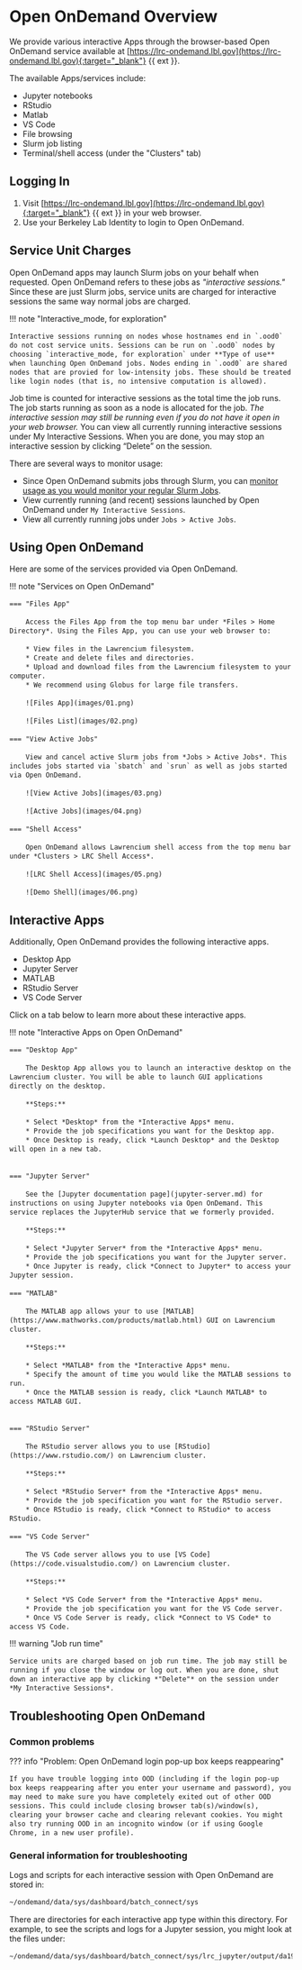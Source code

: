 # Open OnDemand Overview

We provide various interactive Apps through the browser-based Open OnDemand service available at [https://lrc-ondemand.lbl.gov](https://lrc-ondemand.lbl.gov){:target="_blank"} {{ ext }}.

The available Apps/services include:

* Jupyter notebooks
* RStudio
* Matlab
* VS Code
* File browsing
* Slurm job listing
* Terminal/shell access (under the "Clusters" tab)

## Logging In

1. Visit [https://lrc-ondemand.lbl.gov](https://lrc-ondemand.lbl.gov){:target="_blank"} {{ ext }} in your web browser.
2. Use your Berkeley Lab Identity to login to Open OnDemand.
<!---
2. Use your [LRC username](../accounts/user-accounts.md) and [PIN+one-time password(OTP)](../accounts/mfa.md).
    * These are the same credentials you use to login to Lawrencium vis SSH.
    * The username is only your LRC username and should not include the part after the @ sign.
    * Correct username format: `yourusername`
    * Incorrect username format: `yourusername@lbl.gov`
--->
## Service Unit Charges

Open OnDemand apps may launch Slurm jobs on your behalf when requested. Open OnDemand refers to these jobs as *"interactive sessions."* Since these are just Slurm jobs, service units are charged for interactive sessions the same way normal jobs are charged.

!!! note "Interactive_mode, for exploration"

    Interactive sessions running on nodes whose hostnames end in `.ood0` do not cost service units. Sessions can be run on `.ood0` nodes by choosing `interactive_mode, for exploration` under **Type of use** when launching Open OnDemand jobs. Nodes ending in `.ood0` are shared nodes that are provied for low-intensity jobs. These should be treated like login nodes (that is, no intensive computation is allowed).

Job time is counted for interactive sessions as the total time the job runs. The job starts running as soon as a node is allocated for the job. *The interactive session may still be running even if you do not have it open in your web browser.* You can view all currently running interactive sessions under My Interactive Sessions. When you are done, you may stop an interactive session by clicking “Delete” on the session.

There are several ways to monitor usage:

* Since Open OnDemand submits jobs through Slurm, you can [monitor usage as you would monitor your regular Slurm Jobs](../running/monitor-jobs.md).
* View currently running (and recent) sessions launched by Open OnDemand under `My Interactive Sessions`.
* View all currently running jobs under `Jobs > Active Jobs`.

## Using Open OnDemand

Here are some of the services provided via Open OnDemand.

!!! note "Services on Open OnDemand"

    === "Files App"

        Access the Files App from the top menu bar under *Files > Home Directory*. Using the Files App, you can use your web browser to:

        * View files in the Lawrencium filesystem.
        * Create and delete files and directories.
        * Upload and download files from the Lawrencium filesystem to your computer.
        * We recommend using Globus for large file transfers.

        ![Files App](images/01.png)

        ![Files List](images/02.png)

    === "View Active Jobs"

        View and cancel active Slurm jobs from *Jobs > Active Jobs*. This includes jobs started via `sbatch` and `srun` as well as jobs started via Open OnDemand.

        ![View Active Jobs](images/03.png)

        ![Active Jobs](images/04.png)

    === "Shell Access"

        Open OnDemand allows Lawrencium shell access from the top menu bar under *Clusters > LRC Shell Access*.

        ![LRC Shell Access](images/05.png)

        ![Demo Shell](images/06.png)

## Interactive Apps

Additionally, Open OnDemand provides the following interactive apps.

* Desktop App
* Jupyter Server
* MATLAB
* RStudio Server
* VS Code Server

Click on a tab below to learn more about these interactive apps.

!!! note "Interactive Apps on Open OnDemand"

    === "Desktop App"

        The Desktop App allows you to launch an interactive desktop on the Lawrencium cluster. You will be able to launch GUI applications directly on the desktop.

        **Steps:**

        * Select *Desktop* from the *Interactive Apps* menu.
        * Provide the job specifications you want for the Desktop app.
        * Once Desktop is ready, click *Launch Desktop* and the Desktop will open in a new tab.


    === "Jupyter Server"

        See the [Jupyter documentation page](jupyter-server.md) for instructions on using Jupyter notebooks via Open OnDemand. This service replaces the JupyterHub service that we formerly provided.

        **Steps:**
        
        * Select *Jupyter Server* from the *Interactive Apps* menu.
        * Provide the job specifications you want for the Jupyter server.
        * Once Jupyter is ready, click *Connect to Jupyter* to access your Jupyter session.

    === "MATLAB"

        The MATLAB app allows your to use [MATLAB](https://www.mathworks.com/products/matlab.html) GUI on Lawrencium cluster.

        **Steps:**

        * Select *MATLAB* from the *Interactive Apps* menu.
        * Specify the amount of time you would like the MATLAB sessions to run.
        * Once the MATLAB session is ready, click *Launch MATLAB* to access MATLAB GUI.


    === "RStudio Server"

        The RStudio server allows you to use [RStudio](https://www.rstudio.com/) on Lawrencium cluster.

        **Steps:**

        * Select *RStudio Server* from the *Interactive Apps* menu.
        * Provide the job specification you want for the RStudio server.
        * Once RStudio is ready, click *Connect to RStudio* to access RStudio.
        
    === "VS Code Server"

        The VS Code server allows you to use [VS Code](https://code.visualstudio.com/) on Lawrencium cluster.

        **Steps:**

        * Select *VS Code Server* from the *Interactive Apps* menu.
        * Provide the job specification you want for the VS Code server.
        * Once VS Code Server is ready, click *Connect to VS Code* to access VS Code.


!!! warning "Job run time"

    Service units are charged based on job run time. The job may still be running if you close the window or log out. When you are done, shut down an interactive app by clicking *"Delete"* on the session under *My Interactive Sessions*.



## Troubleshooting Open OnDemand

### Common problems

??? info "Problem: Open OnDemand login pop-up box keeps reappearing"

    If you have trouble logging into OOD (including if the login pop-up box keeps reappearing after you enter your username and password), you may need to make sure you have completely exited out of other OOD sessions. This could include closing browser tab(s)/window(s), clearing your browser cache and clearing relevant cookies. You might also try running OOD in an incognito window (or if using Google Chrome, in a new user profile).


### General information for troubleshooting

Logs and scripts for each interactive session with Open OnDemand are stored in:

``` bash
~/ondemand/data/sys/dashboard/batch_connect/sys
```

There are directories for each interactive app type within this directory. For example, to see the scripts and logs for a Jupyter session, you might look at the files under:

``` bash
~/ondemand/data/sys/dashboard/batch_connect/sys/lrc_jupyter/output/da19101d-70b0-43c1-84ff-7d9f0e739419
```